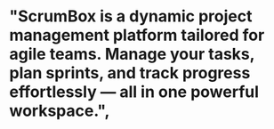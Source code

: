 # "ScrumBox is a dynamic project management platform tailored for agile teams. Manage your tasks, plan sprints, and track progress effortlessly — all in one powerful workspace.",
